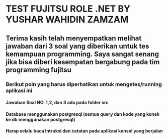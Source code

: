 # TEST FUJITSU ROLE .NET BY YUSHAR WAHIDIN ZAMZAM

## Terima kasih telah menyempatkan melihat jawaban dari 3 soal yang diberikan untuk tes kemampuan programming. Saya sangat senang jika bisa diberi kesempatan bergabung pada tim programming fujitsu

### Berikut poin yang harus diperhatikan untuk mengetes/running aplikasi ini

#### Jawaban Soal NO. 1,2, dan 3 ada pada folder src

#### Database menggunakan postgresql (semua query dan kode yang konek ke db menggunakan postgresql)

#### Harap selalu baca Intruksi dan catatan pada aplikasi konsol yang berjalan
